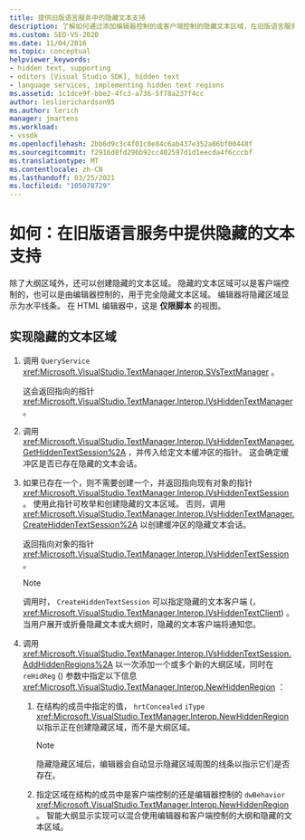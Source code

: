 ```yaml
---
title: 提供旧版语言服务中的隐藏文本支持
description: 了解如何通过添加编辑器控制的或客户端控制的隐藏文本区域，在旧版语言服务中提供隐藏的文本支持。
ms.custom: SEO-VS-2020
ms.date: 11/04/2016
ms.topic: conceptual
helpviewer_keywords:
- hidden text, supporting
- editors [Visual Studio SDK], hidden text
- language services, implementing hidden text regions
ms.assetid: 1c1dce9f-bbe2-4fc3-a736-5f78a237f4cc
author: leslierichardson95
ms.author: lerich
manager: jmartens
ms.workload:
- vssdk
ms.openlocfilehash: 2bb6d9c3c4f01c0e84c6ab437e352a86bf00448f
ms.sourcegitcommit: f2916d8fd296b92cc402597d1d1eecda4f6cccbf
ms.translationtype: MT
ms.contentlocale: zh-CN
ms.lasthandoff: 03/25/2021
ms.locfileid: "105078729"
---
```

# <a name="how-to-provide-hidden-text-support-in-a-legacy-language-service"></a>如何：在旧版语言服务中提供隐藏的文本支持
除了大纲区域外，还可以创建隐藏的文本区域。 隐藏的文本区域可以是客户端控制的，也可以是由编辑器控制的，用于完全隐藏文本区域。 编辑器将隐藏区域显示为水平线条。 在 HTML 编辑器中，这是 **仅限脚本** 的视图。

## <a name="to-implement-a-hidden-text-region"></a>实现隐藏的文本区域

1. 调用 `QueryService` <xref:Microsoft.VisualStudio.TextManager.Interop.SVsTextManager> 。

     这会返回指向的指针 <xref:Microsoft.VisualStudio.TextManager.Interop.IVsHiddenTextManager> 。

2. 调用 <xref:Microsoft.VisualStudio.TextManager.Interop.IVsHiddenTextManager.GetHiddenTextSession%2A> ，并传入给定文本缓冲区的指针。 这会确定缓冲区是否已存在隐藏的文本会话。

3. 如果已存在一个，则不需要创建一个，并返回指向现有对象的指针 <xref:Microsoft.VisualStudio.TextManager.Interop.IVsHiddenTextSession> 。 使用此指针可枚举和创建隐藏的文本区域。 否则，调用 <xref:Microsoft.VisualStudio.TextManager.Interop.IVsHiddenTextManager.CreateHiddenTextSession%2A> 以创建缓冲区的隐藏文本会话。

     返回指向对象的指针 <xref:Microsoft.VisualStudio.TextManager.Interop.IVsHiddenTextSession> 。

    > [!NOTE]
    > 调用时， `CreateHiddenTextSession` 可以指定隐藏的文本客户端 (， <xref:Microsoft.VisualStudio.TextManager.Interop.IVsHiddenTextClient>) 。 当用户展开或折叠隐藏文本或大纲时，隐藏的文本客户端将通知您。

4. 调用 <xref:Microsoft.VisualStudio.TextManager.Interop.IVsHiddenTextSession.AddHiddenRegions%2A> 以一次添加一个或多个新的大纲区域，同时在 `reHidReg` () 参数中指定以下信息 <xref:Microsoft.VisualStudio.TextManager.Interop.NewHiddenRegion> ：

    1. 在结构的成员中指定的值， `hrtConcealed` `iType` <xref:Microsoft.VisualStudio.TextManager.Interop.NewHiddenRegion> 以指示正在创建隐藏区域，而不是大纲区域。

        > [!NOTE]
        > 隐藏隐藏区域后，编辑器会自动显示隐藏区域周围的线条以指示它们是否存在。

    2. 指定区域在结构的成员中是客户端控制的还是编辑器控制的 `dwBehavior` <xref:Microsoft.VisualStudio.TextManager.Interop.NewHiddenRegion> 。 智能大纲显示实现可以混合使用编辑器和客户端控制的大纲和隐藏的文本区域。
